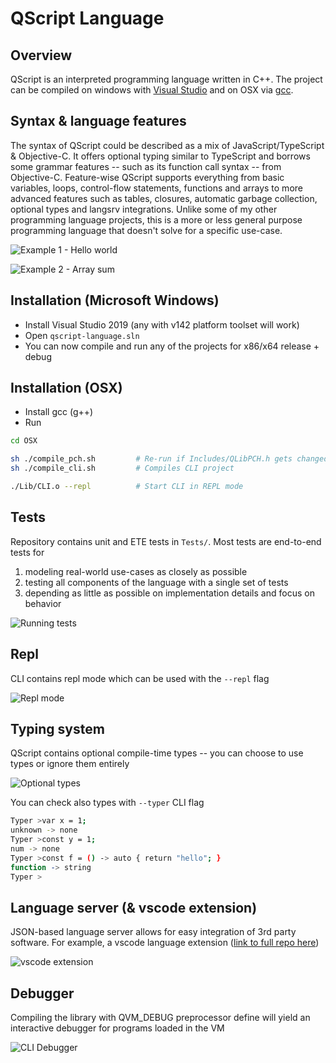 # QScript Language

## Overview

QScript is an interpreted programming language written in C++. The project can be compiled on windows with [Visual Studio](https://visualstudio.microsoft.com/) and on OSX via [gcc](https://gcc.gnu.org/).

## Syntax & language features

The syntax of QScript could be described as a mix of JavaScript/TypeScript & Objective-C. It offers optional typing similar to TypeScript and borrows some grammar features -- such as its function call syntax -- from Objective-C. Feature-wise QScript supports everything from basic variables, loops, control-flow statements, functions and arrays to more advanced features such as tables, closures, automatic garbage collection, optional types and langsrv integrations. Unlike some of my other programming language projects, this is a more or less general purpose programming language that doesn't solve for a specific use-case.

![Example 1 - Hello world](https://github.com/fakelag/qscript-language/blob/master/media/01.gif)

![Example 2 - Array sum](https://github.com/fakelag/qscript-language/blob/master/media/02.gif)

## Installation (Microsoft Windows)
- Install Visual Studio 2019 (any with v142 platform toolset will work)
- Open `qscript-language.sln`
- You can now compile and run any of the projects for x86/x64 release + debug

## Installation (OSX)
- Install gcc (g++)
- Run
```bash
cd OSX

sh ./compile_pch.sh 		# Re-run if Includes/QLibPCH.h gets changed
sh ./compile_cli.sh 		# Compiles CLI project

./Lib/CLI.o --repl 			# Start CLI in REPL mode
```

## Tests

Repository contains unit and ETE tests in `Tests/`. Most tests are end-to-end tests for

1. modeling real-world use-cases as closely as possible
2. testing all components of the language with a single set of tests
3. depending as little as possible on implementation details and focus on behavior

![Running tests](https://github.com/fakelag/qscript-language/blob/master/media/03.gif)

## Repl

CLI contains repl mode which can be used with the `--repl` flag

![Repl mode](https://github.com/fakelag/qscript-language/blob/master/media/04.gif)

## Typing system

QScript contains optional compile-time types -- you can choose to use types or ignore them entirely

![Optional types](https://github.com/fakelag/qscript-language/blob/master/media/05.gif)

You can check also types with `--typer` CLI flag

```bash
Typer >var x = 1;
unknown -> none
Typer >const y = 1;
num -> none
Typer >const f = () -> auto { return "hello"; }
function -> string
Typer >
```

## Language server (& vscode extension)

JSON-based language server allows for easy integration of 3rd party software. For example, a vscode language extension ([link to full repo here](https://github.com/fakelag/qscript-lsp))

![vscode extension](https://github.com/fakelag/qscript-language/blob/master/media/07.gif)

## Debugger

Compiling the library with QVM_DEBUG preprocessor define will yield an interactive debugger for programs loaded in the VM

![CLI Debugger](https://github.com/fakelag/qscript-language/blob/master/media/06.gif)
